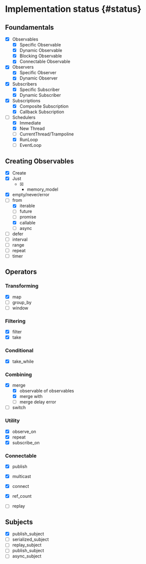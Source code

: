 # Implementation status {#status}

## Foundamentals

- [x] Observables
  - [x] Specific Observable
  - [x] Dynamic Observable
  - [x] Blocking Observable
  - [x] Connectable Observable
- [x] Observers
  - [x] Specific Observer
  - [x] Dynamic Observer
- [x] Subscribers
  - [x] Specific Subscriber
  - [x] Dynamic Subscriber
- [x] Subscriptions
  - [x] Composite Subscription
  - [x] Callback Subscription 
- [ ] Schedulers
  - [x] Immediate
  - [x] New Thread
  - [ ] CurrentThread/Trampoline
  - [x] RunLoop
  - [ ] EventLoop

## Creating Observables

- [x] Create
- [x] Just 
  - [x] + memory_model
- [x] empty/never/error
- [ ] from
  - [x] iterable
  - [ ] future
  - [ ] promise
  - [x] callable
  - [ ] async
- [ ] defer
- [ ] interval
- [ ] range
- [ ] repeat
- [ ] timer

## Operators
### Transforming

- [x] map
- [ ] group_by
- [ ] window

### Filtering
- [x] filter
- [x] take

### Conditional

- [x] take_while
### Combining

- [x] merge
  - [x] observable of observables
  - [x] merge with
  - [ ] merge delay error
- [ ] switch

### Utility

- [x] observe_on
- [x] repeat
- [x] subscribe_on
### Connectable

- [x] publish
- [x] multicast
- [x] connect
- [x] ref_count
- [ ] replay


## Subjects

- [x] publish_subject
- [ ] serialized_subject
- [ ] replay_subject
- [ ] publish_subject
- [ ] async_subject
